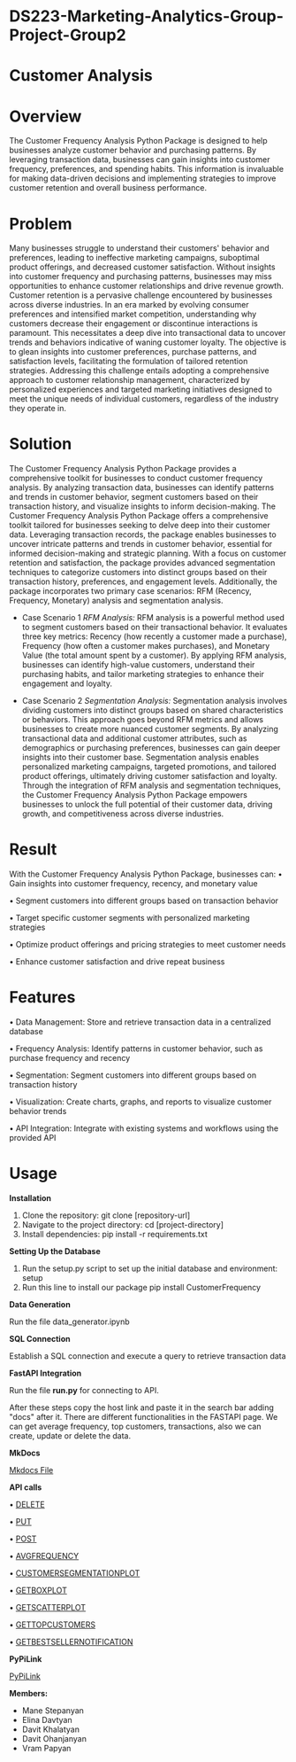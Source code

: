 # DS223-Marketing-Analytics-Group-Project-Group2
# Customer Analysis 

# Overview
The Customer Frequency Analysis Python Package is designed to help businesses analyze customer behavior and purchasing patterns. By leveraging transaction data, businesses can gain insights into customer frequency, preferences, and spending habits. This information is invaluable for making data-driven decisions and implementing strategies to improve customer retention and overall business performance. 

# Problem
Many businesses struggle to understand their customers' behavior and preferences, leading to ineffective marketing campaigns, suboptimal product offerings, and decreased customer satisfaction. Without insights into customer frequency and purchasing patterns, businesses may miss opportunities to enhance customer relationships and drive revenue growth. 
Customer retention is a pervasive challenge encountered by businesses across diverse industries. In an era marked by evolving consumer preferences and intensified market competition, understanding why customers decrease their engagement or discontinue interactions is paramount. This necessitates a deep dive into transactional data to uncover trends and behaviors indicative of waning customer loyalty. The objective is to glean insights into customer preferences, purchase patterns, and satisfaction levels, facilitating the formulation of tailored retention strategies. Addressing this challenge entails adopting a comprehensive approach to customer relationship management, characterized by personalized experiences and targeted marketing initiatives designed to meet the unique needs of individual customers, regardless of the industry they operate in.

# Solution 
The Customer Frequency Analysis Python Package provides a comprehensive toolkit for businesses to conduct customer frequency analysis. By analyzing transaction data, businesses can identify patterns and trends in customer behavior, segment customers based on their transaction history, and visualize insights to inform decision-making.
The Customer Frequency Analysis Python Package offers a comprehensive toolkit tailored for businesses seeking to delve deep into their customer data. Leveraging transaction records, the package enables businesses to uncover intricate patterns and trends in customer behavior, essential for informed decision-making and strategic planning. With a focus on customer retention and satisfaction, the package provides advanced segmentation techniques to categorize customers into distinct groups based on their transaction history, preferences, and engagement levels. Additionally, the package incorporates two primary case scenarios: RFM (Recency, Frequency, Monetary) analysis and segmentation analysis.

- Case Scenario 1
  *RFM Analysis:* RFM analysis is a powerful method used to segment customers based on their transactional behavior. It evaluates three key metrics: Recency (how recently a customer made a purchase), Frequency (how often a customer makes purchases), and Monetary Value (the total amount spent by a customer). By applying RFM analysis, businesses can identify high-value customers, understand their purchasing habits, and tailor marketing strategies to enhance their engagement and loyalty.

- Case Scenario 2
  *Segmentation Analysis:* Segmentation analysis involves dividing customers into distinct groups based on shared characteristics or behaviors. This approach goes beyond RFM metrics and allows businesses to create more nuanced customer segments. By analyzing transactional data and additional customer attributes, such as demographics or purchasing preferences, businesses can gain deeper insights into their customer base. Segmentation analysis enables personalized marketing campaigns, targeted promotions, and tailored product offerings, ultimately driving customer satisfaction and loyalty.
Through the integration of RFM analysis and segmentation techniques, the Customer Frequency Analysis Python Package empowers businesses to unlock the full potential of their customer data, driving growth, and competitiveness across diverse industries.

# Result
With the Customer Frequency Analysis Python Package, businesses can:
•	Gain insights into customer frequency, recency, and monetary value

•	Segment customers into different groups based on transaction behavior

•	Target specific customer segments with personalized marketing strategies

•	Optimize product offerings and pricing strategies to meet customer needs

•	Enhance customer satisfaction and drive repeat business

# Features
•	Data Management: Store and retrieve transaction data in a centralized database

•	Frequency Analysis: Identify patterns in customer behavior, such as purchase frequency and recency

•	Segmentation: Segment customers into different groups based on transaction history

•	Visualization: Create charts, graphs, and reports to visualize customer behavior trends

•	API Integration: Integrate with existing systems and workflows using the provided API

# Usage
**Installation**

1.	Clone the repository: git clone [repository-url]
2.	Navigate to the project directory: cd [project-directory]
3.	Install dependencies: pip install -r requirements.txt

**Setting Up the Database**

1.	Run the setup.py script to set up the initial database and environment: setup
2.	Run this line to install our package
pip install CustomerFrequency


**Data Generation**

Run the file data_generator.ipynb

**SQL Connection**

Establish a SQL connection and execute a query to retrieve transaction data 

**FastAPI Integration**

Run the file **run.py** for connecting to API.

After these steps copy the host link and paste it in the search bar adding "docs" after it. There are different functionalities in the FASTAPI page. We can get average frequency, top customers, transactions, also we can create, update or delete the data. 

**MkDocs**

[Mkdocs File](http://127.0.0.1:8000/)

**API calls**

•	[DELETE](http://localhost:8000/docs#/default/coffee_transaction_create_data_coffee_purchase_post)

•	[PUT](http://localhost:8000/docs#/default/update_item_update_data__item_id__put)

•	[POST](http://localhost:8000/docs#/default/create_item_create_data_post)

• [AVGFREQUENCY](http://localhost:8000/docs#/default/reach_lowest_average_visit_frequency_get_data_avg_frequency_get) 

• [CUSTOMERSEGMENTATIONPLOT](http://localhost:8000/docs#/default/get_customer_segments_plot_get_customer_segments_plot_get)

• [GETBOXPLOT](http://localhost:8000/docs#/default/get_boxplot_get_boxplot_get)

• [GETSCATTERPLOT](http://localhost:8000/docs#/default/get_scatter_plot_get_scatter_plot_get)

• [GETTOPCUSTOMERS](http://localhost:8000/docs#/default/appreciate_top_visits_get_data_top_customers_get)

• [GETBESTSELLERNOTIFICATION](http://localhost:8000/docs#/default/bestseller_notification_get_data_bestseller_get)


**PyPiLink**

[PyPiLink](https://pypi.org/manage/project/customerfrequency/releases/)


**Members:**

- Mane Stepanyan
- Elina Davtyan
- Davit Khalatyan
- Davit Ohanjanyan
- Vram Papyan
